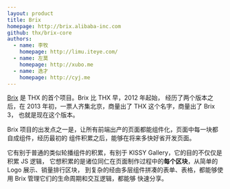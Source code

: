 ```yaml
---
layout: product
title: Brix
homepage: http://brix.alibaba-inc.com
github: thx/brix-core
authors:
  - name: 李牧
    homepage: http://limu.iteye.com/
  - name: 左莫
    homepage: http://xubo.me
  - name: 逸才
    homepage: http://cyj.me
---
```


[Brix](http://brix.alibaba-inc.com) 是 THX 的首个项目。Brix 比 THX 早，2012 年起始，
经历了两个版本之后，在 2013 年初，一票人齐集北京，商量出了 THX 这个名字，商量出了 Brix 3，
也就是现在这个版本。

Brix 项目的出发点之一是，让所有前端出产的页面都能组件化，页面中每一块都自成组件，经历最初的
组件积累之后，能够在将来多快好省开发页面。

它有别于普通的类似轮播组件的积累，有别于 KISSY Gallery，它的目的不仅仅是积累 JS 逻辑，
它想积累的是诸位同仁在页面制作过程中的**每个区块**，从简单的 Logo 展示、销量排行区块，
到复杂的经由多层组件拼凑的表单、表格，都能够使用 Brix 管理它们的生命周期和交互逻辑，都能够
快速分享。


